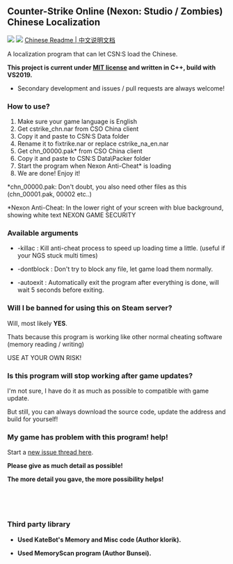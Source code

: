 ## Counter-Strike Online (Nexon: Studio / Zombies) Chinese Localization

[![](https://img.shields.io/badge/License-MIT-green)](./LICENSE)
[![](https://img.shields.io/badge/Release%20Version-1.3.4%20fixed-green)](https://github.com/dounai2333/CSNS-Chinese-Localization/releases/tag/1.3.4)
[Chinese Readme | 中文说明文档](./README_CN.md)

A localization program that can let CSN:S load the Chinese.

**This project is current under [MIT license](./LICENSE) and written in C++, build with VS2019.**

- Secondary development and issues / pull requests are always welcome!

### How to use?
1. Make sure your game language is English
2. Get cstrike_chn.nar from CSO China client
3. Copy it and paste to CSN:S Data folder
4. Rename it to fixtrike.nar or replace cstrike_na_en.nar
5. Get chn_00000.pak* from CSO China client
6. Copy it and paste to CSN:S Data\Packer folder
7. Start the program when Nexon Anti-Cheat* is loading
8. We are done! Enjoy it!

*chn_00000.pak: Don't doubt, you also need other files as this (chn_00001.pak, 00002 etc..)

*Nexon Anti-Cheat: In the lower right of your screen with blue background, showing white text NEXON GAME SECURITY

### Available arguments

- -killac : Kill anti-cheat process to speed up loading time a little. (useful if your NGS stuck multi times)

- -dontblock : Don't try to block any file, let game load them normally.

- -autoexit : Automatically exit the program after everything is done, will wait 5 seconds before exiting.

### Will I be banned for using this on Steam server?
Will, most likely **YES**.

Thats because this program is working like other normal cheating software (memory reading / writing)

USE AT YOUR OWN RISK!

### Is this program will stop working after game updates?
I'm not sure, I have do it as much as possible to compatible with game update.

But still, you can always download the source code, update the address and build for yourself!

### My game has problem with this program! help!
Start a [new issue thread here](https://github.com/dounai2333/CSNS-Chinese-Localization/issues/new).

**Please give as much detail as possible!**

**The more detail you gave, the more possibility helps!**

‮

‮

### Third party library

- **Used KateBot's Memory and Misc code (Author klorik).**

- **Used MemoryScan program (Author Bunsei).**
